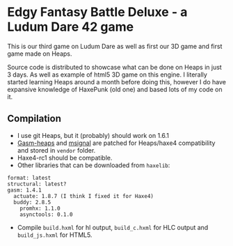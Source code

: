 # Edgy Fantasy Battle Deluxe - a Ludum Dare 42 game

This is our third game on Ludum Dare as well as first our 3D game and first game made on Heaps.

Source code is distributed to showcase what can be done on Heaps in just 3 days. As well as example of html5 3D game on this engine.
I literally started learning Heaps around a month before doing this, however I do have expansive knowledge of HaxePunk (old one) and based lots of my code on it.

## Compilation
* I use git Heaps, but it (probably) should work on 1.6.1
* [Gasm-heaps](https://github.com/lbergman/GASM-heaps) and [msignal](https://github.com/massiveinteractive/msignal) are patched for Heaps/haxe4 compatibility and stored in `vendor` folder.
* Haxe4-rc1 should be compatible.
* Other libraries that can be downloaded from `haxelib`: 
```
format: latest
structural: latest?
gasm: 1.4.1
  actuate: 1.8.7 (I think I fixed it for Haxe4)
  buddy: 2.8.5
    promhx: 1.1.0
    asynctools: 0.1.0
```
* Compile `build.hxml` for hl output, `build_c.hxml` for HLC output and `build_js.hxml` for HTML5.